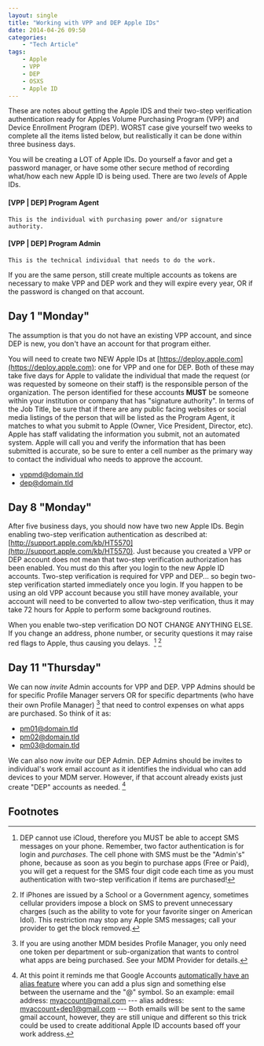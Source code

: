 ```yaml
---
layout: single
title: "Working with VPP and DEP Apple IDs"
date: 2014-04-26 09:50
categories:
    - "Tech Article"
tags:
    - Apple
    - VPP
    - DEP
    - OSXS
    - Apple ID
---
```


These are notes about getting the Apple IDS and their two-step verification authentication ready for Apples Volume Purchasing Program (VPP) and Device Enrollment Program (DEP).  WORST case give yourself two weeks to complete all the items listed below, but realistically it can be done within three business days.

You will be creating a LOT of Apple IDs.  Do yourself a favor and get a password manager, or have some other secure method of recording what/how each new Apple ID is being used.  There are two *levels* of Apple IDs.

#### [VPP | DEP] Program Agent

	This is the individual with purchasing power and/or signature authority.

#### [VPP | DEP] Program Admin

	This is the technical individual that needs to do the work.

If you are the same person, still create multiple accounts as tokens are necessary to make VPP and DEP work and they will expire every year, OR if the password is changed on that account.

Day 1 "Monday"
---

The assumption is that you do not have an existing VPP account, and since DEP is new, you don't have an account for that program either.

You will need to create two NEW Apple IDs at [https://deploy.apple.com](https://deploy.apple.com): one for VPP and one for DEP.  Both of these may take five days for Apple to validate the individual that made the request (or was requested by someone on their staff) is the responsible person of the organization.  The person identified for these accounts **MUST** be someone within your institution or company that has "signature authority".  In terms of the Job Title, be sure that if there are any public facing websites or social media listings of the person that will be listed as the Program Agent, it matches to what you submit to Apple (Owner, Vice President, Director, etc).  Apple has staff validating the information you submit, not an automated system.  Apple will call you and verify the information that has been submitted is accurate, so be sure to enter a cell number as the primary way to contact the individual who needs to approve the account.

- vppmd@domain.tld
- dep@domain.tld

Day 8 "Monday"
---

After five business days, you should now have two new Apple IDs.  Begin enabling two-step verification authentication as described at: [http://support.apple.com/kb/HT5570](http://support.apple.com/kb/HT5570).  Just because you created a VPP or DEP account does not mean that two-step verification authorization has been enabled.  You must do this after you login to the new Apple ID accounts.  Two-step verification is required for VPP and DEP... so begin two-step verification started immediately once you login.  If you happen to be using an old VPP account because you still have money available, your account will need to be converted to allow two-step verification, thus it may take 72 hours for Apple to perform some background routines.

When you enable two-step verification DO NOT CHANGE ANYTHING ELSE.  If you change an address, phone number, or security questions it may raise red flags to Apple, thus causing you delays. &nbsp;[^1]&nbsp;[^2]

Day 11 "Thursday"
---

We can now *invite* Admin accounts for VPP and DEP.  VPP Admins should be for specific Profile Manager servers OR for specific departments (who have their own Profile Manager)&nbsp;[^3] that need to control expenses on what apps are purchased.  So think of it as:

- pm01@domain.tld
- pm02@domain.tld
- pm03@domain.tld

We can also now *invite* our DEP Admin.  DEP Admins should be invites to individual's work email account as it identifies the individual who can add devices to your MDM server.  However, if that account already exists just create "DEP" accounts as needed.&nbsp;[^4]

Footnotes
---

[^1]: DEP cannot use iCloud, therefore you MUST be able to accept SMS messages on your phone.  Remember, two factor authentication is for login and *purchases*.  The cell phone with SMS must be the "Admin's" phone, because as soon as you begin to purchase apps (Free or Paid), you will get a request for the SMS four digit code each time as you must authentication with two-step verification if items are purchased!

[^2]: If iPhones are issued by a School or a Government agency, sometimes cellular providers impose a block on SMS to prevent unnecessary charges (such as the ability to vote for your favorite singer on American Idol).  This restriction may stop any Apple SMS messages; call your provider to get the block removed.

[^3]: If you are using another MDM besides Profile Manager, you only need one token per department or sub-organization that wants to control what apps are being purchased.  See your MDM Provider for details.

[^4]: At this point it reminds me that Google Accounts [automatically have an alias feature](https://support.google.com/mail/answer/12096?hl=en) where you can add a plus sign and something else between the username and the "@" symbol.  So an example: email address: myaccount@gmail.com --- alias address: myaccount+dep1@gmail.com --- Both emails will be sent to the same gmail account, however, they are still unique and different so this trick could be used to create additional Apple ID accounts based off your work address.
